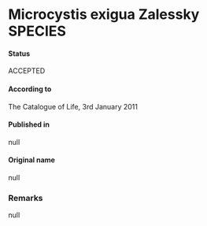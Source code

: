 # Microcystis exigua Zalessky SPECIES

#### Status
ACCEPTED

#### According to
The Catalogue of Life, 3rd January 2011

#### Published in
null

#### Original name
null

### Remarks
null